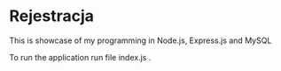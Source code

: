 # Rejestracja
This is showcase of my programming in Node.js, Express.js and MySQL

To run the application run file index.js .
